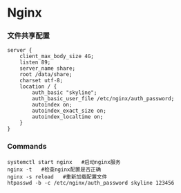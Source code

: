 # Nginx

### 文件共享配置
	server {
		client_max_body_size 4G;
		listen 89;
		server_name share;
		root /data/share;
		charset utf-8;
		location / {
			auth_basic "skyline";
        	auth_basic_user_file /etc/nginx/auth_password;
    		autoindex on;
    		autoindex_exact_size on;
    		autoindex_localtime on;
    	}
    }

### Commands
	systemctl start nginx   #启动nginx服务
	nginx -t   #检查nginx配置是否正确
	nginx -s reload   #重新加载配置文件
	htpasswd -b -c /etc/nginx/auth_password skyline 123456
